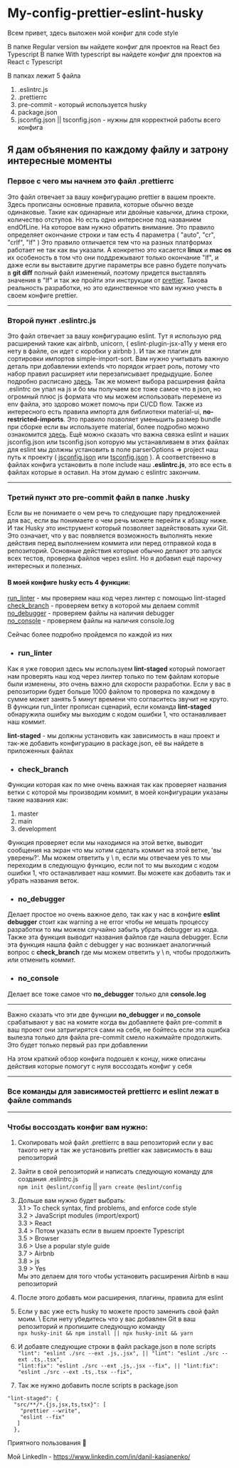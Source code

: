 # My-config-prettier-eslint-husky
Всем привет, здесь выложен мой конфиг для code style

В папке Regular version вы найдете конфиг для проектов на React без Typescript
В папке With typescript вы найдете конфиг для проектов на React с Typescript

В папках лежит 5 файла 
 1. .eslintrc.js
 2. .prettierrc
 3. pre-commit - который используется husky
 4. package.json
 5. jsconfig.json || tsconfig.json - нужны для корректной работы всего конфига

 ## Я дам объянения по каждому файлу и затрону интересные моменты

### Первое с чего мы начнем это файл .prettierrc

Это файл отвечает за вашу конфигурацию prettier в вашем проекте. Здесь прописаны основные правила, которые обычно везде одинаковые.
Такие как одинарные или двойные кавычки, длина строки, количество отступов. Но есть одно интересное под названием endOfLine. 
На которое вам нужно обратить внимание. Это правило определяет окончание строки и там есть 4 параметра ( "auto", "cr", "crlf", "lf" ) 
Это правило отличается тем что на разных платформах работает не так как вы указали. А конкретно это касается **linux** и **mac os** их особеность в том что они поддрежывают только окончание "lf", и даже если вы выставите другие параметры все равно будете получать в **git diff** полный файл измененый, поэтому придется выставлять значения в "lf" и так же пройти эти инструкции от [prettier](https://prettier.io/docs/en/options.html#end-of-line). Такова реальность разработки, но это единственное что вам нужно учесть в своем конфиге prettier.

 ------------------------
### Второй пункт .eslintrc.js


Это файл отвечает за вашу конфигурацию eslint. Тут я использую ряд расширений такие как airbnb, unicorn, ( eslint-plugin-jsx-a11y у меня его нету в файле, он идет с коробки у airbnb ). И так же плагин для сортировки импортов simple-import-sort. Вам нужно учитывать важную деталь при добавлении extends что порядок играет роль, потому что набор правил расширяет или перезаписывает предыдущие. Более подробно расписано [здесь](https://stackoverflow.com/questions/46544082/it-this-the-correct-way-of-extending-eslint-rules#50370083). Так же момент выбора расширения файла .eslintrc он упал на js и бо мы получаем все тоже самое что в json, но огромный плюс js формата что мы можем использовать перемене из env файла, это здорово может помочь при CI/CD flow. Также из интересного есть правила импорта для библиотеки material-ui,  **no-restricted-imports**. Это правило позволяет уменьшить размер bundle при сборке если вы используете material, более подробно можно ознакомится [здесь](https://mui.com/material-ui/guides/minimizing-bundle-size). Ещё можно сказать что важна связка eslint и наших jsconfig.json или tsconfig.json которую мы устанавливаем в этих файлах для eslint мы должны установить в поле parserOptions => project наш путь к проекту ( [jsconfig.json](https://github.com/Kasik-D/My-config-prettier-eslint-husky/blob/main/Regular%20version/jsconfig.json) или [tsconfig.json](https://github.com/Kasik-D/My-config-prettier-eslint-husky/blob/main/With%20typescript/tsconfig.json) ). А соответственно в файлах конфига установить в поле include наш **.eslintrc.js**, это все есть в файлах которые я оставил. На этом думаю с eslintrc закончим.

 ------------------------
### Третий пункт это pre-commit файл в папке .husky

Если вы не понимаете о чем речь то следующие пару предложенией для вас, если вы понимаете о чем речь можете перейти к абзацу ниже. И так Husky это инструмент который позволяет задействовать хуки Git. Это означает, что у вас появляется возможность выполнять некие действия перед выполнением коммита или перед отправкой кода в репозиторий. Основные действия которые обычно делают это запуск всех тестов, проверка файлов через eslint. Но я добавил ещё парочку интересных и полезных. 

#### В моей конфиге husky есть 4 функции:
[run_linter](#run_linter) - мы проверяем наш код через линтер с помощью lint-staged
\
[check_branch](#check_branch) - проверяем ветку в которой мы делаем commit
\
[no_debugger](#no_debugger) - проверяем файлы на наличия debugger
\
[no_console](#no_console) - проверяем файлы на наличия console.log

Сейчас более подробно пройдемся по каждой из них


- ### run_linter 
Как я уже говорил здесь мы используем **lint-staged** который помогает нам проверять наш код через линтер только по тем файлам которые были изменены, это очень важно для скорости разработки. Если у вас в репозитории будет больше 1000 файлом то проверка по каждому в сумме может занять 5 минут времени что согласитесь звучит не круто. В функции run_linter прописан сценарий, если команда **lint-staged** обнаружила ошибку мы выходим с кодом ошибки 1, что останавливает наш коммит. 

**lint-staged** - мы должны установить как зависимость в наш проект и так-же добавить конфигурацию в package.json, её вы найдете в приложенных файлах 


- ### check_branch 
Функции которая как по мне очень важная так как проверяет названия ветки с которой мы производим коммит, в моей конфигурации указаны такие названия как:
1. master
2. main
3. development

Функция проверяет если мы находимся на этой ветке, выводит сообщения на экран что мы хотим сделать коммит на этой ветке, 'вы уверены?'. Мы можем ответить y \ n, если мы отвечаем yes то мы переходим в следующую функцию, если not то мы выходим с кодом ошибки 1, что останавливает наш коммит. 
Вы можете как добавить так и убрать названия веток.


- ### no_debugger 
Делает простое но очень важное дело, так как у нас в конфиге **eslint debugger** стоит как warning а не error чтобы не мешать процеcсу разработки то мы можем случайно забыть убрать debugger из кода. Также эта функция выводит названия файлов где нашла debugger. Если эта функция нашла файл с debugger у нас возникает аналогичный вопрос с **check_branch** где мы можем ответить y \ n, чтобы продолжить или отменить коммит.                             


- ### no_console 
Делает все тоже самое что **no_debugger** только для **console.log**

------------------------
Важно сказать что эти две функции **no_debugger** и **no_console** срабатывают у вас на комите когда вы добавляете файл pre-commit в ваш проект они затригирятся сами на себя, не бойтесь если эта ошибка вылезла только для файла pre-commit смело нажимайте продолжить. Это будет только первый раз при добавлении          

На этом краткий обзор конфига подошел к концу, ниже описаны действия которые помогут с нуля воссоздать конфиг у себя  

 ------------------------
### Все команды для зависимостей prettierrc и eslint лежат в файле commands
 ------------------------

### Чтобы воссоздать конфиг вам нужно:
  1. Скопировать мой файл .prettierrc в ваш репозиторий если у вас такого нету и так же установить prettier как зависимость в ваш репозиторий 
  2. Зайти в свой репозиторий и написать следующую команду для создания .eslintrc.js 
     \
     `npm init @eslint/config` || `yarn create @eslint/config`
  3. Дольше вам нужно будет выбрать:
    \
    3.1 > To check syntax, find problems, and enforce code style
    \
    3.2 > JavaScript modules (import/export)
    \
    3.3 > React
    \
    3.4 > Потом указать если в вышем проекте Typescript
    \
    3.5 > Browser
    \
    3.6 > Use a popular style guide
    \
    3.7 > Airbnb
    \
    3.8 > js
    \
    3.9 > Yes
    \
   Мы это делаем для того чтобы установить расширения Airbnb в наш репозиторий 
  4. После этого добавть мои расширения, плагины, правила для eslint  
  5. Если у вас уже есть husky то можете просто заменить свой файл моим.
     \ 
     Если нету убедитесь что у вас добавлен Git в ваш репозиторий и пропишите следующую команду 
     \
     `npx husky-init && npm install || npx husky-init && yarn`
  6. И добавте следующие строки в файл package.json в поле scripts
    \
    `
    "lint": "eslint ./src --ext .js,.jsx", || "lint": "eslint ./src --ext .ts,.tsx",
    `
    \
    `
    "lint:fix": "eslint ./src --ext .js,.jsx --fix", || "lint:fix": "eslint ./src --ext .ts,.tsx --fix",
    `
    
  7. Так же нужно добавить после scripts в package.json
  ```
  "lint-staged": {
    "src/**/*.{js,jsx,ts,tsx}": [
      "prettier --write",
      "eslint --fix"
     ]
    }, 
  ```
     
  Приятного пользования 🥳
  
  Мой LinkedIn - https://www.linkedin.com/in/danil-kasianenko/ 
